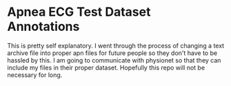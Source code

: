 # Apnea ECG Test Dataset Annotations

This is pretty self explanatory. I went through the process of changing a text archive file
into proper apn files for future people so they don't have to be hassled by this. I am
going to communicate with physionet so that they can include my files in their proper dataset.
Hopefully this repo will not be necessary for long.
